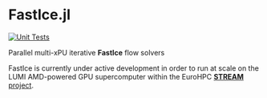 # FastIce.jl
[![Unit Tests](https://github.com/PTsolvers/FastIce.jl/actions/workflows/UnitTests.yml/badge.svg)](https://github.com/PTsolvers/FastIce.jl/actions/workflows/UnitTests.yml)

Parallel multi-xPU iterative **FastIce** flow solvers

FastIce is currently under active development in order to run at scale on the LUMI AMD-powered GPU supercomputer within the EuroHPC [**STREAM** project](https://ptsolvers.github.io/GPU4GEO/stream/).
